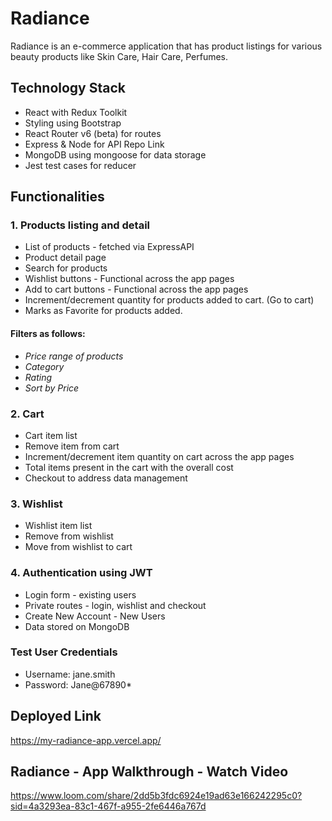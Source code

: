 # Radiance

Radiance is an e-commerce application that has product listings for various beauty products like Skin Care, Hair Care, Perfumes.

## Technology Stack

* React with Redux Toolkit
* Styling using Bootstrap
* React Router v6 (beta) for routes
* Express & Node for API Repo Link
* MongoDB using mongoose for data storage
* Jest test cases for reducer 


## Functionalities

### 1. Products listing and detail
* List of products - fetched via ExpressAPI
* Product detail page
* Search for products
* Wishlist buttons - Functional across the app pages
* Add to cart buttons - Functional across the app pages
* Increment/decrement quantity for products added to cart. (Go to cart)
* Marks as Favorite for products added.


#### Filters as follows:
- _Price range of products_
- _Category_
- _Rating_
- _Sort by Price_


### 2. Cart
* Cart item list
* Remove item from cart
* Increment/decrement item quantity on cart across the app pages
* Total items present in the cart with the overall cost
* Checkout to address data management


### 3. Wishlist
* Wishlist item list
* Remove from wishlist
* Move from wishlist to cart


### 4. Authentication using JWT

* Login form - existing users
* Private routes - login, wishlist and checkout
* Create New Account - New Users
* Data stored on MongoDB


### Test User Credentials

- Username: jane.smith
- Password: Jane@67890*



## Deployed Link

https://my-radiance-app.vercel.app/


## Radiance - App Walkthrough - Watch Video

https://www.loom.com/share/2dd5b3fdc6924e19ad63e166242295c0?sid=4a3293ea-83c1-467f-a955-2fe6446a767d

